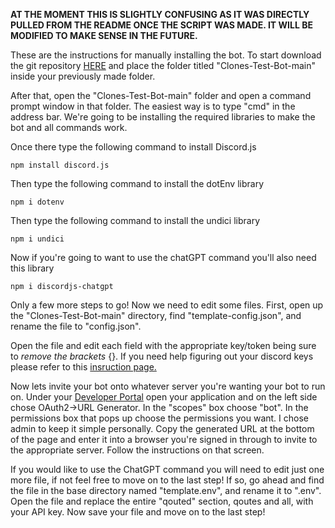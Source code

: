 **AT THE MOMENT THIS IS SLIGHTLY CONFUSING AS IT WAS DIRECTLY PULLED FROM THE README ONCE THE SCRIPT WAS MADE. IT WILL BE MODIFIED TO MAKE SENSE IN THE FUTURE.**

These are the instructions for manually installing the bot. To start download the git repository [HERE](https://github.com/Clonephaze/Clones-Test-Bot/archive/refs/heads/main.zip) and place the folder titled "Clones-Test-Bot-main" inside your previously made folder. 

After that, open the "Clones-Test-Bot-main" folder and open a command prompt window in that folder. The easiest way is to type "cmd" in the address bar. We're going to be installing the required libraries to make the bot and all commands work. 

Once there type the following command to install Discord.js
```
npm install discord.js
```
Then type the following command to install the dotEnv library
```
npm i dotenv
```
Then type the following command to install the undici library
```
npm i undici
```
Now if you're going to want to use the chatGPT command you'll also need this library
```
npm i discordjs-chatgpt
```
Only a few more steps to go! Now we need to edit some files. First, open up the "Clones-Test-Bot-main" directory, find "template-config.json", and rename the file to "config.json".

Open the file and edit each field with the appropriate key/token being sure to *remove the brackets* {}. If you need help figuring out your discord keys please refer to this [insruction&nbsp;page.](https://discordjs.guide/creating-your-bot/command-deployment.html#guild-commands)

Now lets invite your bot onto whatever server you're wanting your bot to run on. Under your [Developer&nbsp;Portal](https://discord.com/developers/applications) open your application and on the left side chose OAuth2->URL Generator. In the "scopes" box choose "bot". In the permissions box that pops up choose the permissions you want. I chose admin to keep it simple personally. Copy the generated URL at the bottom of the page and enter it into a browser you're signed in through to invite to the appropriate server. Follow the instructions on that screen.

If you would like to use the ChatGPT command you will need to edit just one more file, if not feel free to move on to the last step! If so, go ahead and find the file in the base directory named "template.env", and rename it to ".env". Open the file and replace the entire "qouted" section, qoutes and all, with your API key. Now save your file and move on to the last step!

